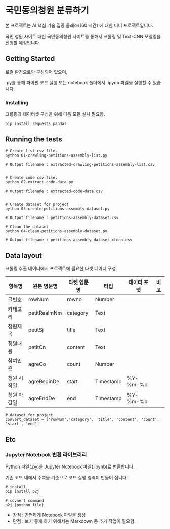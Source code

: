 # 국민동의청원 분류하기

본 프로젝트는 AI 핵심 기술 집중 클래스(160 시간) 에 대한 미니 프로젝트입니다.

국민 청원 사이트 대신 국민동의청원 사이트를 통해서 크롤링 및 Text-CNN 모델링을 진행할 예정입니다.

## Getting Started

로컬 환경으로만 구성되어 있으며,

.py를 통해 파이썬 코드 실행 또는 notebook 폴더에서 .ipynb 파일을 실행할 수 있습니다.

### Installing

크롤링과 데이터셋 구성을 위해 다음 모듈 설치 필요함.

```
pip install requests pandas
```

## Running the tests

```
# Create list csv file.
python 01-crawling-petitions-assembly-list.py

# Output filename : extracted-crawling-petitions-assembly-list.csv


# Create code csv file.
python 02-extract-code-data.py 

# Output filename : extracted-code-data.csv


# Create dataset for project
python 03-create-petitions-assembly-dataset.py

# Output filename : petitions-assembly-dataset.csv

# Clean the dataset
python 04-clean-petitions-assembly-dataset.py

# Output filename : petitions-assembly-dataset-clean.csv

```

## Data layout

크롤링 추출 데이터에서 프로젝트에 필요한 타겟 데이터 구성

|항목명|원본 영문명|타켓 영문명|타입|데이터 포멧|비고|
|------|---|---|--|--|--|
|글번호|rowNum|rowno|Number|||
|카테고리|petitRealmNm|category|Text|||
|청원제목|petitSj|title|Text|||
|청원내용|petitCn|content|Text|||
|참여인원|agreCo|count|Number|||
|청원 시작일|agreBeginDe|start|Timestamp|%Y-%m-%d||
|청원 마감일|agreEndDe|end|Timestamp|%Y-%m-%d||

```
# dataset for project
convert_dataset = ['rowNum','category', 'title', 'content', 'count', 'start', 'end']
```

## Etc

### Jupyter Notebook 변환 라이브러리

Python 파일(.py)을 Jupyter Notebook 파일(.ipynb)로 변환합니다.

기존 코드 내에서 주석을 기준으로 코드 실행 영역이 만들어 집니다.
```
# install
pip install p2j

# covnert command
p2j {python file}
```
- 장점 : 간편하게 Notebook 파일을 생성
- 단점 : 보기 좋게 하기 위해서는 Markdown 등 추가 작업이 필요함.
